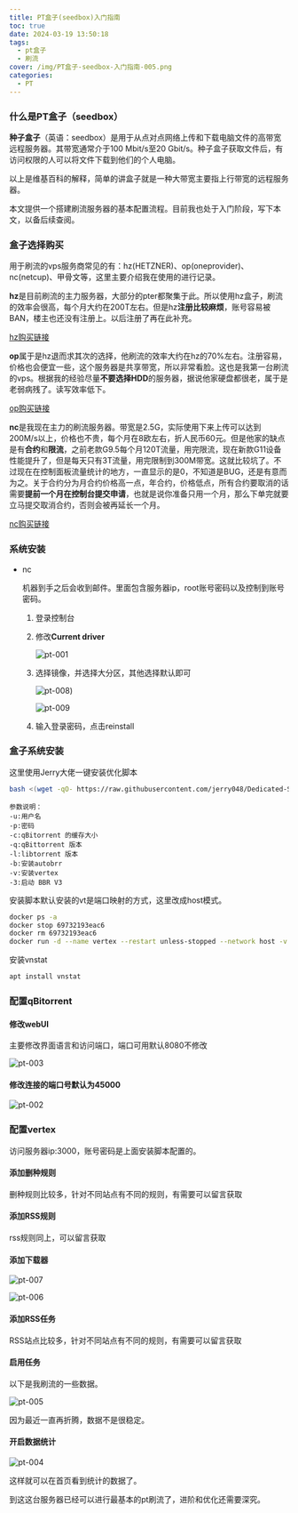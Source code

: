 ```yaml
---
title: PT盒子(seedbox)入门指南
toc: true
date: 2024-03-19 13:50:18
tags:
  - pt盒子
  - 刷流
cover: /img/PT盒子-seedbox-入门指南-005.png
categories:
  - PT
---
```


### 什么是PT盒子（seedbox）

**种子盒子**（英语：seedbox）是用于从点对点网络上传和下载电脑文件的高带宽远程服务器。其带宽通常介于100 Mbit/s至20 Gbit/s。种子盒子获取文件后，有访问权限的人可以将文件下载到他们的个人电脑。

以上是维基百科的解释，简单的讲盒子就是一种大带宽主要指上行带宽的远程服务器。

本文提供一个搭建刷流服务器的基本配置流程。目前我也处于入门阶段，写下本文，以备后续查阅。

### 盒子选择购买

用于刷流的vps服务商常见的有：hz(HETZNER)、op(oneprovider)、nc(netcup)、甲骨文等，这里主要介绍我在使用的进行记录。

**hz**是目前刷流的主力服务器，大部分的pter都聚集于此。所以使用hz盒子，刷流的效率会很高，每个月大约在200T左右。但是hz**注册比较麻烦**，账号容易被BAN，楼主也还没有注册上。以后注册了再在此补充。

[hz购买链接](https://www.hetzner.com/sb/?country=ot)

**op**属于是hz退而求其次的选择，他刷流的效率大约在hz的70%左右。注册容易，价格也会便宜一些，这个服务器是共享带宽，所以非常看脸。这也是我第一台刷流的vps。根据我的经验尽量**不要选择HDD**的服务器，据说他家硬盘都很老，属于是老弱病残了。读写效率低下。

[op购买链接](https://oneprovider.com/dedicated-servers/paris-france)

**nc**是我现在主力的刷流服务器。带宽是2.5G，实际使用下来上传可以达到200M/s以上，价格也不贵，每个月在8欧左右，折人民币60元。但是他家的缺点是有**合约**和**限流**，之前老款G9.5每个月120T流量，用完限流，现在新款G11设备性能提升了，但是每天只有3T流量，用完限制到300M带宽。这就比较坑了。不过现在在控制面板流量统计的地方，一直显示的是0，不知道是BUG，还是有意而为之。关于合约分为月合约价格高一点，年合约，价格低点，所有合约要取消的话需要**提前一个月在控制台提交申请**，也就是说你准备只用一个月，那么下单完就要立马提交取消合约，否则会被再延长一个月。

[nc购买链接](https://www.netcup.eu/vserver/)

### 系统安装

- nc

  机器到手之后会收到邮件。里面包含服务器ip，root账号密码以及控制到账号密码。

  1. 登录控制台

  2. 修改**Current driver** 

     ![pt-001](/img/PT盒子-seedbox-入门指南-001.png)

  3. 选择镜像，并选择大分区，其他选择默认即可

     ![pt-008](/img/PT盒子-seedbox-入门指南-008.png))

     ![pt-009](/img/PT盒子-seedbox-入门指南-009.png)

  4. 输入登录密码，点击reinstall

### 盒子系统安装

这里使用Jerry大佬一键安装优化脚本

```bash
bash <(wget -qO- https://raw.githubusercontent.com/jerry048/Dedicated-Seedbox/main/Install.sh) -u user -p passwd -c 512 -q 4.3.9 -l v1.2.19 -b -v -3
```

```
参数说明：
-u:用户名
-p:密码
-c:qBitorrent 的缓存大小
-q:qBittorrent 版本
-l:libtorrent 版本
-b:安装autobrr
-v:安装vertex
-3:启动 BBR V3
```

安装脚本默认安装的vt是端口映射的方式，这里改成host模式。

```bash
docker ps -a
docker stop 69732193eac6
docker rm 69732193eac6
docker run -d --name vertex --restart unless-stopped --network host -v /root/vertex:/vertex -e TZ=Asia/Shanghai lswl/vertex:dev
```

安装vnstat

```bash
apt install vnstat
```

### 配置qBitorrent

#### 修改webUI

主要修改界面语言和访问端口，端口可用默认8080不修改

![pt-003](/img/PT盒子-seedbox-入门指南-003.png)

#### 修改连接的端口号默认为45000

![pt-002](/img/PT盒子-seedbox-入门指南-002.png)

### 配置vertex

访问服务器ip:3000，账号密码是上面安装脚本配置的。

#### 添加删种规则

删种规则比较多，针对不同站点有不同的规则，有需要可以留言获取

#### 添加RSS规则

rss规则同上，可以留言获取

#### 添加下载器

![pt-007](/img/PT盒子-seedbox-入门指南-007.png)

![pt-006](/img/PT盒子-seedbox-入门指南-006.png)

#### 添加RSS任务

RSS站点比较多，针对不同站点有不同的规则，有需要可以留言获取

#### 启用任务

以下是我刷流的一些数据。

![pt-005](/img/PT盒子-seedbox-入门指南-005.png)

因为最近一直再折腾，数据不是很稳定。

#### 开启数据统计

![pt-004](/img/PT盒子-seedbox-入门指南-004.png)

这样就可以在首页看到统计的数据了。

到这这台服务器已经可以进行最基本的pt刷流了，进阶和优化还需要深究。
